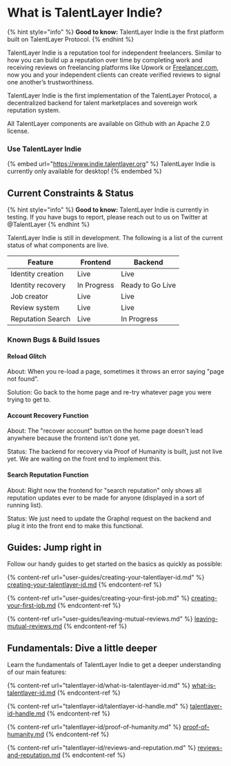 # What is TalentLayer Indie?

{% hint style="info" %}
**Good to know:** TalentLayer Indie is the first platform built on TalentLayer Protocol.&#x20;
{% endhint %}

TalentLayer Indie is a reputation tool for independent freelancers. Similar to how you can build up a reputation over time by completing work and receiving reviews on freelancing platforms like Upwork or [Freelancer.com](http://freelancer.com), now you and your independent clients can create verified reviews to signal one another’s trustworthiness.

TalentLayer Indie is the first implementation of the TalentLayer Protocol, a decentralized backend for talent marketplaces and sovereign work reputation system.

All TalentLayer components are available on Github with an Apache 2.0 license.&#x20;

### Use TalentLayer Indie

{% embed url="https://www.indie.talentlayer.org" %}
TalentLayer Indie is currently only available for desktop!
{% endembed %}

## Current Constraints & Status

{% hint style="info" %}
**Good to know:** TalentLayer Indie is currently in testing. If you have bugs to report, please reach out to us on Twitter at @TalentLayer
{% endhint %}

TalentLayer Indie is still in development. The following is a list of the current status of what components are live.



| Feature           | Frontend    | Backend          |
| ----------------- | ----------- | ---------------- |
| Identity creation | Live        | Live             |
| Identity recovery | In Progress | Ready to Go Live |
| Job creator       | Live        | Live             |
| Review system     | Live        | Live             |
| Reputation Search | Live        | In Progress      |

### Known Bugs & Build Issues

#### Reload Glitch

About: When you re-load a page, sometimes it throws an error saying "page not found".&#x20;

Solution: Go back to the home page and re-try whatever page you were trying to get to.&#x20;

#### Account Recovery Function

About: The "recover account" button on the home page doesn't lead anywhere because the frontend isn't done yet.&#x20;

Status: The backend for recovery via Proof of Humanity is built, just not live yet. We are waiting on the front end to implement this.&#x20;

#### Search Reputation Function

About: Right now the frontend for "search reputation" only shows all reputation updates ever to be made for anyone (displayed in a sort of running list).&#x20;

Status: We just need to update the Graphql request on the backend and plug it into the front end to make this functional.

## Guides: Jump right in

Follow our handy guides to get started on the basics as quickly as possible:

{% content-ref url="user-guides/creating-your-talentlayer-id.md" %}
[creating-your-talentlayer-id.md](user-guides/creating-your-talentlayer-id.md)
{% endcontent-ref %}

{% content-ref url="user-guides/creating-your-first-job.md" %}
[creating-your-first-job.md](user-guides/creating-your-first-job.md)
{% endcontent-ref %}

{% content-ref url="user-guides/leaving-mutual-reviews.md" %}
[leaving-mutual-reviews.md](user-guides/leaving-mutual-reviews.md)
{% endcontent-ref %}

## Fundamentals: Dive a little deeper

Learn the fundamentals of TalentLayer Indie to get a deeper understanding of our main features:

{% content-ref url="talentlayer-id/what-is-talentlayer-id.md" %}
[what-is-talentlayer-id.md](talentlayer-id/what-is-talentlayer-id.md)
{% endcontent-ref %}

{% content-ref url="talentlayer-id/talentlayer-id-handle.md" %}
[talentlayer-id-handle.md](talentlayer-id/talentlayer-id-handle.md)
{% endcontent-ref %}

{% content-ref url="talentlayer-id/proof-of-humanity.md" %}
[proof-of-humanity.md](talentlayer-id/proof-of-humanity.md)
{% endcontent-ref %}

{% content-ref url="talentlayer-id/reviews-and-reputation.md" %}
[reviews-and-reputation.md](talentlayer-id/reviews-and-reputation.md)
{% endcontent-ref %}
